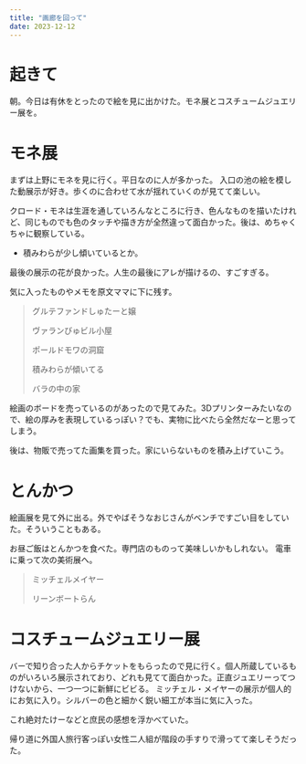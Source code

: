 ```yaml
---
title: "画廊を回って"
date: 2023-12-12
---
```


# 起きて
朝。今日は有休をとったので絵を見に出かけた。モネ展とコスチュームジュエリー展を。

# モネ展
まずは上野にモネを見に行く。平日なのに人が多かった。
入口の池の絵を模した動展示が好き。歩くのに合わせて水が揺れていくのが見てて楽しい。

クロード・モネは生涯を通していろんなところに行き、色んなものを描いたけれど、同じものでも色のタッチや描き方が全然違って面白かった。後は、めちゃくちゃに観察している。
- 積みわらが少し傾いているとか。

最後の展示の花が良かった。人生の最後にアレが描けるの、すごすぎる。

気に入ったものやメモを原文ママに下に残す。

> グルテファンドしゅたーと嬢
> 
> ヴァランびゅビル小屋
> 
> ポールドモワの洞窟
> 
> 積みわらが傾いてる
> 
> バラの中の家
> 


絵画のボードを売っているのがあったので見てみた。3Dプリンターみたいなので、絵の厚みを表現しているっぽい？でも、実物に比べたら全然だなーと思ってしまう。

後は、物販で売ってた画集を買った。家にいらないものを積み上げていこう。

# とんかつ
絵画展を見て外に出る。外でやばそうなおじさんがベンチですごい目をしていた。そういうこともある。

お昼ご飯はとんかつを食べた。専門店のものって美味しいかもしれない。
電車に乗って次の美術展へ。

> ミッチェルメイヤー
> 
> リーンボートらん

# コスチュームジュエリー展
バーで知り合った人からチケットをもらったので見に行く。個人所蔵しているものがいろいろ展示されており、どれも見てて面白かった。正直ジュエリーってつけないから、一つ一つに新鮮にビビる。
ミッチェル・メイヤーの展示が個人的にお気に入り。シルバーの色と細かく鋭い細工が本当に気に入った。

これ絶対たけーなどと庶民の感想を浮かべていた。

帰り道に外国人旅行客っぽい女性二人組が階段の手すりで滑ってて楽しそうだった。